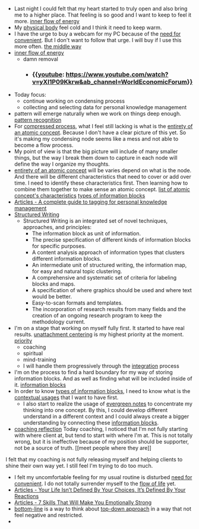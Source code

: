 - Last night I could felt that my heart started to truly open and also bring me to a higher place. That feeling is so good and I want to keep to feel it more. [inner flow of energy](<inner flow of energy.md>)
- My [physical body](<physical body.md>) feel cold and I think it need to keep warm.
- I have the urge to buy a webcam for my PC because of the [need for convenient](<need for convenient.md>). But I don't want to follow that urge. I will buy if I use this more often. [the middle way](<the middle way.md>)
- [inner flow of energy](<inner flow of energy.md>)
    - damn removal
        - ### {{[youtube](<youtube.md>): https://www.youtube.com/watch?v=yXI1P09Kkrw&ab_channel=WorldEconomicForum}}
- Today focus:
    - continue working on condensing process
    - collecting and selecting data for personal knowledge management
- pattern will emerge naturally when we work on things deep enough. [pattern recognition](<pattern recognition.md>)
- For [compressed process](<compressed process.md>), what I feel still lacking is what is the [entirety of an atomic concept](<entirety of an atomic concept.md>). Because I don't have a clear picture of this yet. So it's making my condensing node seems like a mess and not able to become a flow process.
- My point of view is that the big picture will include of many smaller things, but the way I break them down to capture in each node will define the way I organize my thoughts.
- [entirety of an atomic concept](<entirety of an atomic concept.md>) will be varies depend on what is the node. And there will be different characteristics that need to cover or add over time. I need to identify these characteristics first. Then learning how to combine them together to make sense an atomic concept. [list of atomic concept's characteristics](<list of atomic concept's characteristics.md>) [types of information blocks](<types of information blocks.md>)
- [Articles - A complete guide to tagging for personal knowledge management](<Articles - A complete guide to tagging for personal knowledge management.md>)
- [Structured Writing](<Structured Writing.md>)
    - Structured Writing is an integrated set of novel techniques, approaches, and principles:
        - The information block as unit of information.
        - The precise specification of different kinds of information blocks for specific purposes.
        - A content analysis approach of information types that clusters different information blocks.
        - An intermediate unit of structured writing, the information map, for easy and natural topic clustering.
        - A comprehensive and systematic set of criteria for labeling blocks and maps.
        - A specification of where graphics should be used and where text would be better.
        - Easy-to-scan formats and templates.
        - The incorporation of research results from many fields and the creation of an ongoing research program to keep the methodology current.
- I'm on a stage that working on myself fully first. It started to have real results. [unattachment centering](<unattachment centering.md>) is my highest priority at the moment. [priority](<priority.md>)
    - coaching
    - spiritual
    - mind-training
    - I will handle them progressively through the [integration](<integration.md>) process
- I'm on the process to find a hard boundary for my way of storing information blocks. And as well as finding what will be included inside of it. [information blocks](<information blocks.md>)
- In order to know [types of information blocks](<types of information blocks.md>), I need to know what is the [contextual usages](<contextual usages.md>) that I want to have first.
    - I also start to realize the usage of [evergreen notes](<evergreen notes.md>) to concentrate my thinking into one concept. By this, I could develop different understand in a different context and I could always create a bigger understanding by connecting these [information blocks](<information blocks.md>).
- [coaching reflection](<coaching reflection.md>) Today coaching, I noticed that I'm not fully starting with where client at, but tend to start with where I'm at. This is not totally wrong, but it is ineffective because of my position should be supporter, not be a source of truth. [[meet people
where they are]] 

I felt that my coaching is not fully releasing myself and helping clients to shine their own way yet. I still feel I'm trying to do too much. 
- I felt my uncomfortable feeling for my usual routine is disturbed [need for convenient](<need for convenient.md>). I do not totally surrender myself to the [flow of life](<flow of life.md>) yet.
- [Articles - Your Life Isn’t Defined By Your Choices, It’s Defined By Your Reactions](<Articles - Your Life Isn’t Defined By Your Choices, It’s Defined By Your Reactions.md>)
- [Articles - 7 Skills That Will Make You Emotionally Strong](<Articles - 7 Skills That Will Make You Emotionally Strong.md>)
- [bottom-line](<bottom-line.md>) is a way to think about [top-down approach](<top-down approach.md>) in a way that not feel negative and restricted.
- 
